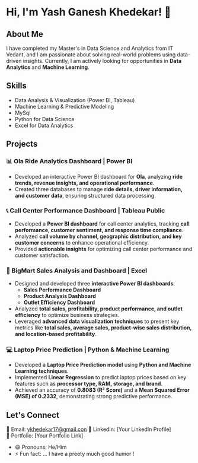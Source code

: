 # Hi, I'm Yash Ganesh Khedekar! 👋  
## About Me  
I have completed my Master's in Data Science and Analytics from IT Vedant, and I am passionate about solving real-world problems using data-driven insights. Currently, I am actively looking for opportunities in **Data Analytics** and **Machine Learning**.  
## Skills  
- Data Analysis & Visualization (Power BI, Tableau)  
- Machine Learning & Predictive Modeling 
- MySql
- Python for Data Science  
- Excel for Data Analytics

## Projects  

### 📊 Ola Ride Analytics Dashboard | Power BI  
- Developed an interactive Power BI dashboard for **Ola**, analyzing **ride trends, revenue insights, and operational performance**.  
- Created three databases to manage **ride details, driver information, and customer data**, ensuring structured data processing.  

### 📞 Call Center Performance Dashboard | Tableau Public  
- Developed a **Power BI dashboard** for call center analytics, tracking **call performance, customer sentiment, and response time compliance**.  
- Analyzed **call volume by channel, geographic distribution, and key customer concerns** to enhance operational efficiency.  
- Provided **actionable insights** for optimizing call center performance and customer satisfaction.  

### 🏪 BigMart Sales Analysis and Dashboard | Excel  
- Designed and developed three **interactive Power BI dashboards**:  
  - **Sales Performance Dashboard**  
  - **Product Analysis Dashboard**  
  - **Outlet Efficiency Dashboard**  
- Analyzed **total sales, profitability, product performance, and outlet efficiency** to optimize business strategies.  
- Leveraged **advanced data visualization techniques** to present key metrics like **total sales, average sales, product-wise sales distribution, and location-based profitability**.  

### 💻 Laptop Price Prediction | Python & Machine Learning  
- Developed a **Laptop Price Prediction model** using **Python and Machine Learning techniques**.  
- Implemented **Linear Regression** to predict laptop prices based on key features such as **processor type, RAM, storage, and brand**.  
- Achieved an accuracy of **0.8083 (R² Score)** and a **Mean Squared Error (MSE) of 0.2332**, demonstrating strong predictive performance.  

## Let's Connect  
📧 Email: ykhedekar17@gmail.con 
💼 LinkedIn: [Your LinkedIn Profile]  
📁 Portfolio: [Your Portfolio Link]  

- 😄 Pronouns: He/Him
- ⚡ Fun fact: ... I have a preety much good humor !
  

<!---
yashkhedekar02/yashkhedekar02 is a ✨ special ✨ repository because its `README.md` (this file) appears on your GitHub profile.
You can click the Preview link to take a look at your changes.
--->
